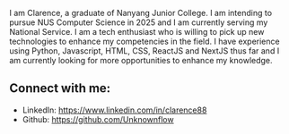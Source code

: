 I am Clarence, a graduate of Nanyang Junior College. I am intending to pursue NUS Computer Science in 2025 and I am currently serving my National Service. I am a tech enthusiast who is willing to pick up new technologies to enhance my competencies in the field. I have experience using Python, Javascript, HTML, CSS, ReactJS and NextJS thus far and I am currently looking for more opportunities to enhance my knowledge.

## Connect with me:
- LinkedIn: https://www.linkedin.com/in/clarence88
- Github: https://github.com/Unknownflow
